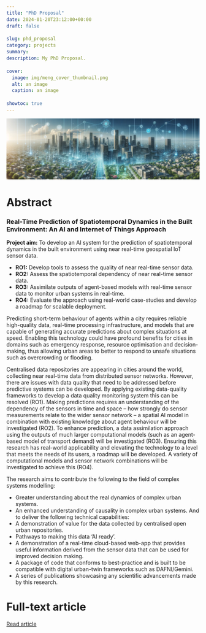 ```yaml
---
title: "PhD Proposal"
date: 2024-01-20T23:12:00+00:00
draft: false

slug: phd_proposal
category: projects
summary:
description: My PhD Proposal.

cover:
  image: img/meng_cover_thumbnail.png
  alt: an image
  caption: an image

showtoc: true
---
```


![image](img/cover_image_thumbnail.png "Cover")


# Abstract

### Real-Time Prediction of Spatiotemporal Dynamics in the Built Environment: An AI and Internet of Things Approach

**Project aim:** To develop an AI system for the prediction of spatiotemporal dynamics in the built environment using near real-time geospatial IoT sensor data.

*	**RO1:** Develop tools to assess the quality of near real-time sensor data.
*	**RO2:** Assess the spatiotemporal dependency of near real-time sensor data.
*	**RO3:** Assimilate outputs of agent-based models with real-time sensor data to monitor urban systems in real-time.
*	**RO4:** Evaluate the approach using real-world case-studies and develop a roadmap for scalable deployment.

Predicting short-term behaviour of agents within a city requires reliable high-quality data, real-time processing infrastructure, and models that are capable of generating accurate predictions about complex situations at speed. Enabling this technology could have profound benefits for cities in domains such as emergency response, resource optimisation and decision-making, thus allowing urban areas to better to respond to unsafe situations such as overcrowding or flooding.

Centralised data repositories are appearing in cities around the world, collecting near real-time data from distributed sensor networks. However, there are issues with data quality that need to be addressed before predictive systems can be developed. By applying existing data-quality frameworks to develop a data quality monitoring system this can be resolved (RO1). Making predictions requires an understanding of the dependency of the sensors in time and space – how strongly do sensor measurements relate to the wider sensor network – a spatial AI model in combination with existing knowledge about agent behaviour will be investigated (RO2). To enhance prediction, a data assimilation approach using the outputs of much larger computational models (such as an agent-based model of transport demand) will be investigated (RO3). Ensuring this research has real-world applicability and elevating the technology to a level that meets the needs of its users, a roadmap will be developed. A variety of computational models and sensor network combinations will be investigated to achieve this (RO4).

The research aims to contribute the following to the field of complex systems modelling:

*	Greater understanding about the real dynamics of complex urban systems.
*	An enhanced understanding of causality in complex urban systems.
And to deliver the following technical capabilities:
*	A demonstration of value for the data collected by centralised open urban repositories.
*	Pathways to making this data ‘AI ready’.
*	A demonstration of a real-time cloud-based web-app that provides useful information derived from the sensor data that can be used for improved decision making.
*	A package of code that conforms to best-practice and is built to be compatible with digital urban-twin frameworks such as DAFNI/Gemini.
*	A series of publications showcasing any scientific advancements made by this research.

# Full-text article

[Read article](/pdfs/20240111_CMW_PhD_Research_Proposal.pdf)